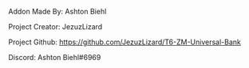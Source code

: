 Addon Made By: Ashton Biehl

Project Creator: JezuzLizard

Project Github: https://github.com/JezuzLizard/T6-ZM-Universal-Bank

Discord: Ashton Biehl#6969